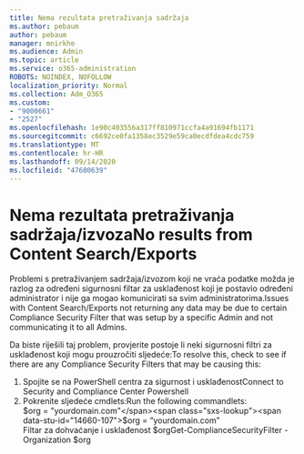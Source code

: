 ```yaml
---
title: Nema rezultata pretraživanja sadržaja
ms.author: pebaum
author: pebaum
manager: mnirkhe
ms.audience: Admin
ms.topic: article
ms.service: o365-administration
ROBOTS: NOINDEX, NOFOLLOW
localization_priority: Normal
ms.collection: Adm_O365
ms.custom:
- "9000661"
- "2527"
ms.openlocfilehash: 1e90c403556a317ff810971ccfa4a91694fb1171
ms.sourcegitcommit: c6692ce0fa1358ec3529e59ca0ecdfdea4cdc759
ms.translationtype: MT
ms.contentlocale: hr-HR
ms.lasthandoff: 09/14/2020
ms.locfileid: "47680639"
---
```

# <a name="no-results-from-content-searchexports"></a><span data-ttu-id="14660-102">Nema rezultata pretraživanja sadržaja/izvoza</span><span class="sxs-lookup"><span data-stu-id="14660-102">No results from Content Search/Exports</span></span>

<span data-ttu-id="14660-103">Problemi s pretraživanjem sadržaja/izvozom koji ne vraća podatke možda je razlog za određeni sigurnosni filtar za usklađenost koji je postavio određeni administrator i nije ga mogao komunicirati sa svim administratorima.</span><span class="sxs-lookup"><span data-stu-id="14660-103">Issues with Content Search/Exports not returning any data may be due to certain Compliance Security Filter that was setup by a specific Admin and not communicating it to all Admins.</span></span>

<span data-ttu-id="14660-104">Da biste riješili taj problem, provjerite postoje li neki sigurnosni filtri za usklađenost koji mogu prouzročiti sljedeće:</span><span class="sxs-lookup"><span data-stu-id="14660-104">To resolve this, check to see if there are any Compliance Security Filters that may be causing this:</span></span>
1. <span data-ttu-id="14660-105">Spojite se na PowerShell centra za sigurnost i usklađenost</span><span class="sxs-lookup"><span data-stu-id="14660-105">Connect to Security and Compliance Center Powershell</span></span>
2. <span data-ttu-id="14660-106">Pokrenite sljedeće cmdlets:</span><span class="sxs-lookup"><span data-stu-id="14660-106">Run the following commandlets:</span></span>
<br><span data-ttu-id="14660-107">$org = "yourdomain.com"</span><span class="sxs-lookup"><span data-stu-id="14660-107">$org = “yourdomain.com”</span></span>
<br><span data-ttu-id="14660-108">Filtar za dohvaćanje i usklađenost $org</span><span class="sxs-lookup"><span data-stu-id="14660-108">Get-ComplianceSecurityFilter -Organization $org</span></span>